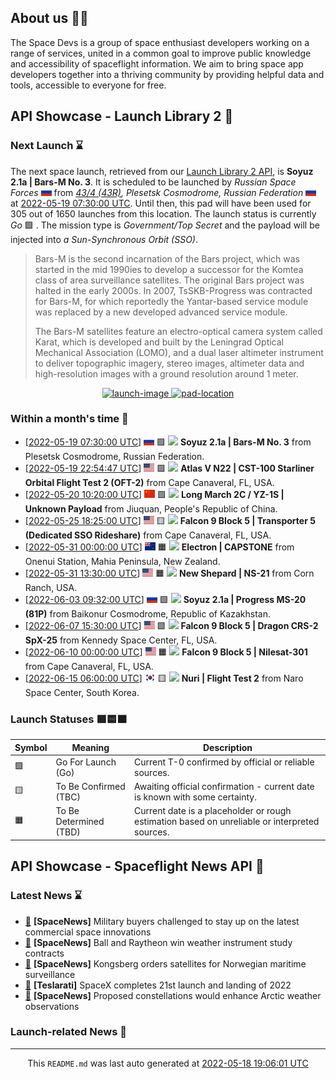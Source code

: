 ## About us 🧑‍🚀
The Space Devs is a group of space enthusiast developers working on a range of
services, united in a common goal to improve public knowledge and accessibility
of spaceflight information. We aim to bring space app developers together into a
thriving community by providing helpful data and tools, accessible to everyone
for free.

## API Showcase - Launch Library 2 🚀

### Next Launch ⌛
The next space launch, retrieved from our
<a href="https://thespacedevs.com/llapi">Launch Library 2 API</a>, is
**Soyuz 2.1a | Bars-M No. 3**. It is scheduled to be launched by *Russian Space Forces*
<img width="17" src="https://raw.githubusercontent.com/lipis/flag-icons/main/flags/4x3/ru.svg" />
from *<a href="">43/4 (43R)</a>, Plesetsk Cosmodrome, Russian Federation*
<img width="17" src="https://raw.githubusercontent.com/lipis/flag-icons/main/flags/4x3/ru.svg" />
at <a href="https://www.timeanddate.com/worldclock/fixedtime.html?iso=20220519T073000">2022-05-19 07:30:00 UTC</a>.  Until
then, this pad will have been used for 305
out of 1650 launches from this location. The launch status is currently
*Go* 🟩 . The mission type is
*Government/Top Secret* and the payload will be injected
into *a Sun-Synchronous Orbit
(SSO)*.
<br>
<blockquote>
  Bars-M is the second incarnation of the Bars project, which was started in the mid 1990ies to develop a successor for the Komtea class of area surveillance satellites. The original Bars project was halted in the early 2000s. In 2007, TsSKB-Progress was contracted for Bars-M, for which reportedly the Yantar-based service module was replaced by a new developed advanced service module.

The Bars-M satellites feature an electro-optical camera system called Karat, which is developed and built by the Leningrad Optical Mechanical Association (LOMO), and a dual laser altimeter instrument to deliver topographic imagery, stereo images, altimeter data and high-resolution images with a ground resolution around 1 meter.
</blockquote>

<p float="left" align="center">
  <a href="https://en.wikipedia.org/wiki/Soyuz-2#Soyuz-2.1a" >
    <img alt="launch-image" height="200" src="https://spacelaunchnow-prod-east.nyc3.digitaloceanspaces.com/media/launcher_images/soyuz_2.1a_image_20201013143850.jpg" />
  </a>
  <a href="http://maps.google.com/maps?q=62.929+N,+40.457+E" >
    <img alt="pad-location" height="200" src="https://spacelaunchnow-prod-east.nyc3.digitaloceanspaces.com/media/launch_images/location_6_20200803142434.jpg"  />
  </a>
</p>

### Within a month's time 📅
- \[<a href="https://www.timeanddate.com/worldclock/fixedtime.html?iso=20220519T073000">2022-05-19 07:30:00 UTC</a>\]  <img width="17" src="https://raw.githubusercontent.com/lipis/flag-icons/main/flags/4x3/ru.svg" /> 🟩  <a href="https://www.google.com/calendar/render?action=TEMPLATE&text=Soyuz 2.1a | Bars-M No. 3&location=Plesetsk Cosmodrome, Russian Federation&dates=20220519T073000Z%2F20220519T100000Z"><img border="0" width="15" src="https://upload.wikimedia.org/wikipedia/commons/a/a5/Google_Calendar_icon_%282020%29.svg"></a> **Soyuz 2.1a | Bars-M No. 3** from Plesetsk Cosmodrome, Russian Federation.
- \[<a href="https://www.timeanddate.com/worldclock/fixedtime.html?iso=20220519T225447">2022-05-19 22:54:47 UTC</a>\]  <img width="17" src="https://raw.githubusercontent.com/lipis/flag-icons/main/flags/4x3/us.svg" /> 🟩  <a href="https://www.google.com/calendar/render?action=TEMPLATE&text=Atlas V N22 | CST-100 Starliner Orbital Flight Test 2 (OFT-2)&location=Cape Canaveral, FL, USA&dates=20220519T225447Z%2F20220519T225447Z"><img border="0" width="15" src="https://upload.wikimedia.org/wikipedia/commons/a/a5/Google_Calendar_icon_%282020%29.svg"></a> **Atlas V N22 | CST-100 Starliner Orbital Flight Test 2 (OFT-2)** from Cape Canaveral, FL, USA.
- \[<a href="https://www.timeanddate.com/worldclock/fixedtime.html?iso=20220520T102000">2022-05-20 10:20:00 UTC</a>\]  <img width="17" src="https://raw.githubusercontent.com/lipis/flag-icons/main/flags/4x3/cn.svg" /> 🟩  <a href="https://www.google.com/calendar/render?action=TEMPLATE&text=Long March 2C / YZ-1S | Unknown Payload&location=Jiuquan, People&#x27;s Republic of China&dates=20220520T102000Z%2F20220520T105500Z"><img border="0" width="15" src="https://upload.wikimedia.org/wikipedia/commons/a/a5/Google_Calendar_icon_%282020%29.svg"></a> **Long March 2C / YZ-1S | Unknown Payload** from Jiuquan, People's Republic of China.
- \[<a href="https://www.timeanddate.com/worldclock/fixedtime.html?iso=20220525T182500">2022-05-25 18:25:00 UTC</a>\]  <img width="17" src="https://raw.githubusercontent.com/lipis/flag-icons/main/flags/4x3/us.svg" /> 🟨  <a href="https://www.google.com/calendar/render?action=TEMPLATE&text=Falcon 9 Block 5 | Transporter 5 (Dedicated SSO Rideshare)&location=Cape Canaveral, FL, USA&dates=20220525T182500Z%2F20220525T182500Z"><img border="0" width="15" src="https://upload.wikimedia.org/wikipedia/commons/a/a5/Google_Calendar_icon_%282020%29.svg"></a> **Falcon 9 Block 5 | Transporter 5 (Dedicated SSO Rideshare)** from Cape Canaveral, FL, USA.
- \[<a href="https://www.timeanddate.com/worldclock/fixedtime.html?iso=20220531T000000">2022-05-31 00:00:00 UTC</a>\]  <img width="17" src="https://raw.githubusercontent.com/lipis/flag-icons/main/flags/4x3/nz.svg" /> 🟧  <a href="https://www.google.com/calendar/render?action=TEMPLATE&text=Electron | CAPSTONE&location=Onenui Station, Mahia Peninsula, New Zealand&dates=20220531T000000Z%2F20220531T000000Z"><img border="0" width="15" src="https://upload.wikimedia.org/wikipedia/commons/a/a5/Google_Calendar_icon_%282020%29.svg"></a> **Electron | CAPSTONE** from Onenui Station, Mahia Peninsula, New Zealand.
- \[<a href="https://www.timeanddate.com/worldclock/fixedtime.html?iso=20220531T133000">2022-05-31 13:30:00 UTC</a>\]  <img width="17" src="https://raw.githubusercontent.com/lipis/flag-icons/main/flags/4x3/us.svg" /> 🟧  <a href="https://www.google.com/calendar/render?action=TEMPLATE&text=New Shepard | NS-21&location=Corn Ranch, USA&dates=20220531T133000Z%2F20220531T163000Z"><img border="0" width="15" src="https://upload.wikimedia.org/wikipedia/commons/a/a5/Google_Calendar_icon_%282020%29.svg"></a> **New Shepard | NS-21** from Corn Ranch, USA.
- \[<a href="https://www.timeanddate.com/worldclock/fixedtime.html?iso=20220603T093200">2022-06-03 09:32:00 UTC</a>\]  <img width="17" src="https://raw.githubusercontent.com/lipis/flag-icons/main/flags/4x3/ru.svg" /> 🟩  <a href="https://www.google.com/calendar/render?action=TEMPLATE&text=Soyuz 2.1a | Progress MS-20 (81P)&location=Baikonur Cosmodrome, Republic of Kazakhstan&dates=20220603T093200Z%2F20220603T093200Z"><img border="0" width="15" src="https://upload.wikimedia.org/wikipedia/commons/a/a5/Google_Calendar_icon_%282020%29.svg"></a> **Soyuz 2.1a | Progress MS-20 (81P)** from Baikonur Cosmodrome, Republic of Kazakhstan.
- \[<a href="https://www.timeanddate.com/worldclock/fixedtime.html?iso=20220607T153000">2022-06-07 15:30:00 UTC</a>\]  <img width="17" src="https://raw.githubusercontent.com/lipis/flag-icons/main/flags/4x3/us.svg" /> 🟩  <a href="https://www.google.com/calendar/render?action=TEMPLATE&text=Falcon 9 Block 5 | Dragon CRS-2 SpX-25&location=Kennedy Space Center, FL, USA&dates=20220607T153000Z%2F20220607T153000Z"><img border="0" width="15" src="https://upload.wikimedia.org/wikipedia/commons/a/a5/Google_Calendar_icon_%282020%29.svg"></a> **Falcon 9 Block 5 | Dragon CRS-2 SpX-25** from Kennedy Space Center, FL, USA.
- \[<a href="https://www.timeanddate.com/worldclock/fixedtime.html?iso=20220610T000000">2022-06-10 00:00:00 UTC</a>\]  <img width="17" src="https://raw.githubusercontent.com/lipis/flag-icons/main/flags/4x3/us.svg" /> 🟧  <a href="https://www.google.com/calendar/render?action=TEMPLATE&text=Falcon 9 Block 5 | Nilesat-301&location=Cape Canaveral, FL, USA&dates=20220610T000000Z%2F20220610T000000Z"><img border="0" width="15" src="https://upload.wikimedia.org/wikipedia/commons/a/a5/Google_Calendar_icon_%282020%29.svg"></a> **Falcon 9 Block 5 | Nilesat-301** from Cape Canaveral, FL, USA.
- \[<a href="https://www.timeanddate.com/worldclock/fixedtime.html?iso=20220615T060000">2022-06-15 06:00:00 UTC</a>\]  <img width="17" src="https://raw.githubusercontent.com/lipis/flag-icons/main/flags/4x3/kr.svg" /> 🟨  <a href="https://www.google.com/calendar/render?action=TEMPLATE&text=Nuri | Flight Test 2&location=Naro Space Center, South Korea&dates=20220615T060000Z%2F20220615T100000Z"><img border="0" width="15" src="https://upload.wikimedia.org/wikipedia/commons/a/a5/Google_Calendar_icon_%282020%29.svg"></a> **Nuri | Flight Test 2** from Naro Space Center, South Korea.


### Launch Statuses 🟩🟨🟧
<p align="center">
    <table class="tg">
    <thead>
      <tr>
        <th class="tg-0pky">Symbol</th>
        <th class="tg-0pky">Meaning</th>
        <th class="tg-0pky">Description</th>
      </tr>
    </thead>
    <tbody>
      <tr>
        <td class="tg-0pky">🟩</td>
        <td class="tg-0pky">Go For Launch (Go)</td>
        <td class="tg-0pky">Current T-0 confirmed by official or reliable sources.</td>
      </tr>
      <tr>
        <td class="tg-0pky">🟨</td>
        <td class="tg-0pky">To Be Confirmed (TBC)</td>
        <td class="tg-0pky">Awaiting official confirmation - current date is known with some certainty.</td>
      </tr>
      <tr>
        <td class="tg-0pky">🟧</td>
        <td class="tg-0pky">To Be Determined (TBD)</td>
        <td class="tg-0pky">Current date is a placeholder or rough estimation based on unreliable or interpreted sources.</td>
      </tr>
    </tbody>
    </table>
</p>

## API Showcase - Spaceflight News API 📰

### Latest News ⌛
- <a href="https://spacenews.com/military-buyers-challenged-to-stay-up-on-the-latest-commercial-space-innovations/" >🔗</a> **[SpaceNews]** Military buyers challenged to stay up on the latest commercial space innovations
- <a href="https://spacenews.com/ball-and-raytheon-weather-instruments/" >🔗</a> **[SpaceNews]** Ball and Raytheon win weather instrument study contracts
- <a href="https://spacenews.com/kongsberg-orders-spy-satellites-for-norwegian-maritime-surveillance/" >🔗</a> **[SpaceNews]** Kongsberg orders satellites for Norwegian maritime surveillance
- <a href="https://www.teslarati.com/spacex-21st-falcon-9-launch-2022/" >🔗</a> **[Teslarati]** SpaceX completes 21st launch and landing of 2022
- <a href="https://spacenews.com/proposed-constellations-would-enhance-arctic-weather-observations/" >🔗</a> **[SpaceNews]** Proposed constellations would enhance Arctic weather observations


### Launch-related News 🚀



<hr>
  <div align="center">
  This <code>README.md</code> was last auto generated at <a href="https://www.timeanddate.com/worldclock/fixedtime.html?iso=20220518T190601">2022-05-18 19:06:01 UTC</a>
  <br>
  <!-- <a href="https://medium.com/@g.h.garrett" target="_blank">Learn to add space launches to your profile here!</a> -->
</div>